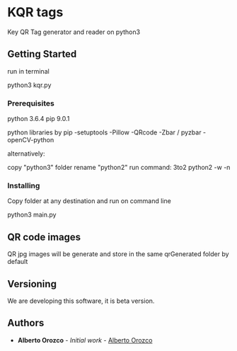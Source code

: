 # KQR tags

Key QR Tag generator and reader on python3

## Getting Started


run in terminal

python3 kqr.py

### Prerequisites

python 3.6.4
pip 9.0.1

python libraries by pip
-setuptools
-Pillow
-QRcode
-Zbar / pyzbar
-openCV-python

alternatively:

copy "python3" folder
rename "python2"
run command:  3to2 python2 -w -n


### Installing

Copy folder at any destination and run on command line

python3 main.py


## QR code images 

QR jpg images will be generate and store in the same qrGenerated folder by default


## Versioning

We are developing this software, it is beta version. 

## Authors

* **Alberto Orozco** - *Initial work* - [Alberto Orozco](https://github.com/albertoorozco2)


